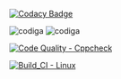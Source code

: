 [![Codacy Badge](https://app.codacy.com/project/badge/Grade/4413481629594e2dbcb53581377d32ea)](https://www.codacy.com/gh/GANGABHAVANIDONDAPATI/M2_Embeded_VehicleSeatHeatMonitoring-/dashboard?utm_source=github.com&amp;utm_medium=referral&amp;utm_content=GANGABHAVANIDONDAPATI/M2_Embeded_VehicleSeatHeatMonitoring-&amp;utm_campaign=Badge_Grade)

![codiga](https://api.codiga.io/project/32974/score/svg)
![codiga](https://api.codiga.io/project/32974/status/svg)

[![Code Quality - Cppcheck](https://github.com/GANGABHAVANIDONDAPATI/M2_Embeded_VehicleSeatHeatMonitoring-/actions/workflows/c-cpp.yml/badge.svg)](https://github.com/GANGABHAVANIDONDAPATI/M2_Embeded_VehicleSeatHeatMonitoring-/actions/workflows/c-cpp.yml)


[![Build_CI - Linux](https://github.com/GANGABHAVANIDONDAPATI/M2_Embeded_VehicleSeatHeatMonitoring-/actions/workflows/linux.yml/badge.svg)](https://github.com/GANGABHAVANIDONDAPATI/M2_Embeded_VehicleSeatHeatMonitoring-/actions/workflows/linux.yml)
